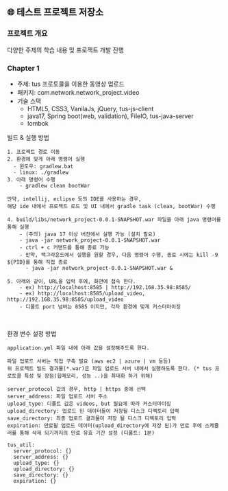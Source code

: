 ## 🌐 테스트 프로젝트 저장소

### 프로젝트 개요

다양한 주제의 학습 내용 및 프로젝트 개발 진행

### Chapter 1

- 주제: tus 프로토콜을 이용한 동영상 업로드
- 패키지: com.network.network_project.video
- 기술 스택
  - HTML5, CSS3, VanilaJs, jQuery, tus-js-client
  - java17, Spring boot(web, validation), FileIO, tus-java-server
  - lombok

빌드 & 실행 방법

```
1. 프로젝트 경로 이동
2. 환경에 맞게 아래 명령어 실행  
  - 윈도우: gradlew.bat 
  - linux: ./gradlew
3. 아래 명령어 수행 
    - gradlew clean bootWar
    
만약, intellij, eclipse 등의 IDE를 사용하는 경우, 
해당 ide 내에서 프로젝트 로드 및 UI 내에서 gradle task (clean, bootWar) 수행    

4. build/libs/network_project-0.0.1-SNAPSHOT.war 파일을 아래 java 명령어를 통해 실행 
    - (주의) java 17 이상 버전에서 실행 가능 (설치 필요)
    - java -jar network_project-0.0.1-SNAPSHOT.war
    - ctrl + c 커맨드를 통해 종료 가능 
    - 만약, 백그라운드에서 실행을 원할 경우, 다음 명령어 수행, 종료 시에는 kill -9 ${PID}를 통해 직접 종료
      - java -jar network_project-0.0.1-SNAPSHOT.war &

5. 아래와 같이, URL을 입력 후에, 화면에 접속 한다. 
    - ex) http://localhost:8585 | http://192.168.35.98:8585/
    - ex) http://localhost:8585/upload_video, http://192.168.35.98:8585/upload_video
    - 디폴트 port 넘버는 8585 이지만, 각자 환경에 맞게 커스터마이징
```

<br>

환경 변수 설정 방법

```
application.yml 파일 내에 아래 값을 설정해주도록 한다. 

파일 업로드 서버는 직접 구축 필요 (aws ec2 | azure | vm 등등)
위 프로젝트 빌드 결과물(*.war)은 파일 업로드 서버 내에서 실행하도록 한다. (* tus 프로토콜 특성 및 장점(힙메모리, 성능 ..)을 최대화 하기 위해)

server_protocol 값의 경우, http | https 중에 선택 
server_address: 파일 업로드 서버 주소 
upload_type: 디폴트 값은 videos, but 필요에 따라 커스터마이징 
upload_directory: 업로드 된 데이터들이 저장될 디스크 디렉토리 입력 
save_directory: 최종 업로드 결과물이 저장 될 디스크 디렉토리 입력
expiration: 만료될 업로드 데이터(upload_directory에 저장 된)가 만료 후에 스케쥴러를 통해 삭제 되기까지의 만료 유효 기간 설정 (디폴트: 1분) 

tus_util:
  server_protocol: {}
  server_address: {} 
  upload_type: {}
  upload_directory: {}
  save_directory: {}
  expiration: {}
```




